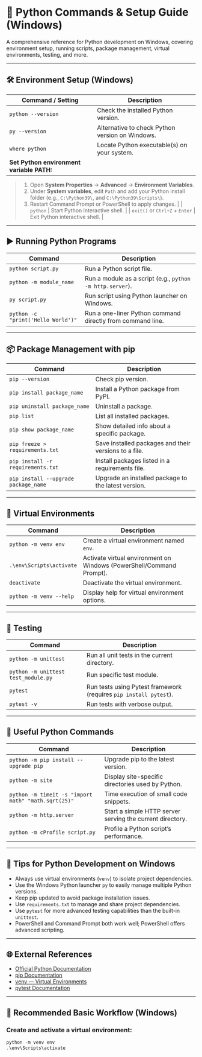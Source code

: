 # 🐍 Python Commands & Setup Guide (Windows)

A comprehensive reference for Python development on Windows, covering environment setup, running scripts, package management, virtual environments, testing, and more.

---

## 🛠 Environment Setup (Windows)

| Command / Setting                           | Description                                                   |
|--------------------------------------------|---------------------------------------------------------------|
| `python --version`                         | Check the installed Python version.                           |
| `py --version`                             | Alternative to check Python version on Windows.               |
| `where python`                            | Locate Python executable(s) on your system.                   |
| **Set Python environment variable PATH:** |  
> 1. Open **System Properties** → **Advanced** → **Environment Variables**.  
> 2. Under **System variables**, edit `Path` and add your Python install folder (e.g., `C:\Python39\`, and `C:\Python39\Scripts\`).  
> 3. Restart Command Prompt or PowerShell to apply changes. |
| `python`                                  | Start Python interactive shell.                               |
| `exit()` or `Ctrl+Z` + `Enter`            | Exit Python interactive shell.                                |

---

## ▶️ Running Python Programs

| Command                                    | Description                                                 |
|--------------------------------------------|-------------------------------------------------------------|
| `python script.py`                         | Run a Python script file.                                   |
| `python -m module_name`                    | Run a module as a script (e.g., `python -m http.server`).   |
| `py script.py`                             | Run script using Python launcher on Windows.                |
| `python -c "print('Hello World')"`        | Run a one-liner Python command directly from command line.  |

---

## 📦 Package Management with pip

| Command                                    | Description                                                 |
|--------------------------------------------|-------------------------------------------------------------|
| `pip --version`                           | Check pip version.                                           |
| `pip install package_name`                 | Install a Python package from PyPI.                         |
| `pip uninstall package_name`               | Uninstall a package.                                        |
| `pip list`                                | List all installed packages.                                |
| `pip show package_name`                     | Show detailed info about a specific package.                |
| `pip freeze > requirements.txt`            | Save installed packages and their versions to a file.       |
| `pip install -r requirements.txt`           | Install packages listed in a requirements file.              |
| `pip install --upgrade package_name`        | Upgrade an installed package to the latest version.          |

---

## 🌿 Virtual Environments

| Command                                   | Description                                                  |
|-------------------------------------------|--------------------------------------------------------------|
| `python -m venv env`                      | Create a virtual environment named `env`.                    |
| `.\env\Scripts\activate`                   | Activate virtual environment on Windows (PowerShell/Command Prompt). |
| `deactivate`                              | Deactivate the virtual environment.                           |
| `python -m venv --help`                   | Display help for virtual environment options.                |

---

## 🧪 Testing

| Command                                   | Description                                                  |
|-------------------------------------------|--------------------------------------------------------------|
| `python -m unittest`                      | Run all unit tests in the current directory.                 |
| `python -m unittest test_module.py`      | Run specific test module.                                     |
| `pytest`                                 | Run tests using Pytest framework (requires `pip install pytest`). |
| `pytest -v`                              | Run tests with verbose output.                               |

---

## 🔧 Useful Python Commands

| Command                                    | Description                                                 |
|--------------------------------------------|-------------------------------------------------------------|
| `python -m pip install --upgrade pip`      | Upgrade pip to the latest version.                           |
| `python -m site`                           | Display site-specific directories used by Python.           |
| `python -m timeit -s "import math" "math.sqrt(25)"` | Time execution of small code snippets.                      |
| `python -m http.server`                    | Start a simple HTTP server serving the current directory.    |
| `python -m cProfile script.py`             | Profile a Python script’s performance.                        |

---

## 🧠 Tips for Python Development on Windows

- Always use virtual environments (`venv`) to isolate project dependencies.
- Use the Windows Python launcher `py` to easily manage multiple Python versions.
- Keep pip updated to avoid package installation issues.
- Use `requirements.txt` to manage and share project dependencies.
- Use `pytest` for more advanced testing capabilities than the built-in `unittest`.
- PowerShell and Command Prompt both work well; PowerShell offers advanced scripting.

---

## 🌐 External References

- [Official Python Documentation](https://docs.python.org/3/)
- [pip Documentation](https://pip.pypa.io/en/stable/)
- [venv — Virtual Environments](https://docs.python.org/3/library/venv.html)
- [pytest Documentation](https://docs.pytest.org/en/stable/)

---

## 📌 Recommended Basic Workflow (Windows)

### Create and activate a virtual environment:

```powershell
python -m venv env
.\env\Scripts\activate
